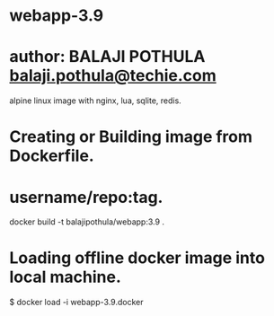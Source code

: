 # webapp-3.9
# author: BALAJI POTHULA <balaji.pothula@techie.com>

alpine linux image with nginx, lua, sqlite, redis.

# Creating or Building image from Dockerfile.
# username/repo:tag.
docker build -t balajipothula/webapp:3.9 .

# Loading offline docker image into local machine.
$ docker load -i webapp-3.9.docker

